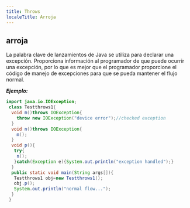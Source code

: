 ```yaml
---
title: Throws
localeTitle: Arroja
---
```

## arroja

La palabra clave de lanzamientos de Java se utiliza para declarar una excepción. Proporciona información al programador de que puede ocurrir una excepción, por lo que es mejor que el programador proporcione el código de manejo de excepciones para que se pueda mantener el flujo normal.

**_Ejemplo:_**

```java
import java.io.IOException; 
 class Testthrows1{ 
  void m()throws IOException{ 
    throw new IOException("device error");//checked exception 
  } 
  void n()throws IOException{ 
    m(); 
  } 
  void p(){ 
   try{ 
    n(); 
   }catch(Exception e){System.out.println("exception handled");} 
  } 
  public static void main(String args[]){ 
   Testthrows1 obj=new Testthrows1(); 
   obj.p(); 
   System.out.println("normal flow..."); 
  } 
 } 

```